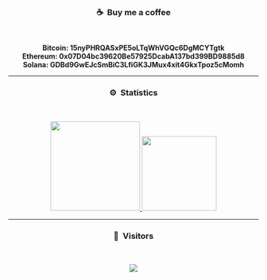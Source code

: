 ### <p align="center">☕ &nbsp;Buy me a coffee</p>
<br>
<p align="center"><strong>
  Bitcoin: 15nyPHRQASxPE5oLTqWhVGQc6DgMCYTgtk<br>
  Ethereum: 0x07D04bc39620Be57925DcabA137bd399BD9885d8<br>
  Solana: GDBd9GwEJcSmBiC3LfiGK3JMux4xit4GkxTpoz5cMomh<br>
</strong></p>


-----
### <p align="center">⚙️ &nbsp;Statistics</p>
<br>
<p align="center">
<a href="https://github.com/stapeuh">
  <img height="180em" src="https://github-readme-stats-eight-theta.vercel.app/api?username=veyzito&show_icons=true&theme=react&include_all_commits=true&locale=fr"/>
  <img height="150em" src="https://github-readme-stats-eight-theta.vercel.app/api/top-langs/?username=veyzito&layout=compact&langs_count=8&theme=react&locale=fr"/>
</a>
  
</p>

-----

### <p align="center">👀 &nbsp;Visitors</p>
<br>
<p align="center">
  <img src="https://profile-counter.glitch.me/veyzito/count.svg" />
</p>

